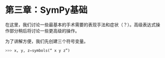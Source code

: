 <!--
 * @Author: Johannes Liu
 * @LastEditors: Johannes Liu
 * @email: iexkliu@gmail.com
 * @github: https://github.com/johannesliu
 * @Date: 2021-08-08 02:22:28
 * @LastEditTime: 2022-11-13 17:26:12
 * @motto: Still water run deep
 * @Description: Modify here please
 * @FilePath: \Learning_Advanced_Mathematics_with_Python\Chapter3\3.0-SymPy_Foundation.md
-->
# 第三章：SymPy基础

在这里，我们讨论一些最基本的手术需要的表现手法和症状（？）。高级表达式操作部分稍后将讨论一些更高级的操作。

为了讲解方便，我们先创建三个符号变量。
```python
>>> x, y, z=symbols(“ x y z”)
```